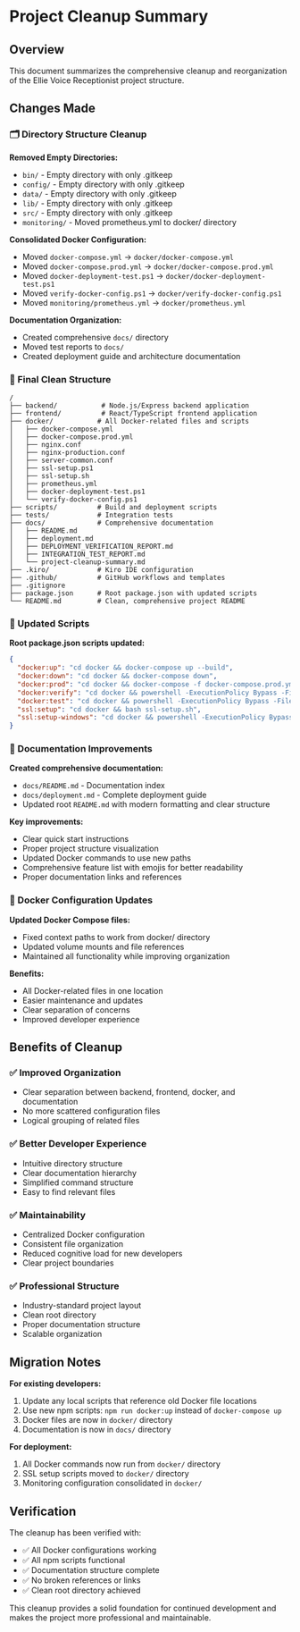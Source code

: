 # Project Cleanup Summary

## Overview
This document summarizes the comprehensive cleanup and reorganization of the Ellie Voice Receptionist project structure.

## Changes Made

### 🗂️ Directory Structure Cleanup

**Removed Empty Directories:**
- `bin/` - Empty directory with only .gitkeep
- `config/` - Empty directory with only .gitkeep  
- `data/` - Empty directory with only .gitkeep
- `lib/` - Empty directory with only .gitkeep
- `src/` - Empty directory with only .gitkeep
- `monitoring/` - Moved prometheus.yml to docker/ directory

**Consolidated Docker Configuration:**
- Moved `docker-compose.yml` → `docker/docker-compose.yml`
- Moved `docker-compose.prod.yml` → `docker/docker-compose.prod.yml`
- Moved `docker-deployment-test.ps1` → `docker/docker-deployment-test.ps1`
- Moved `verify-docker-config.ps1` → `docker/verify-docker-config.ps1`
- Moved `monitoring/prometheus.yml` → `docker/prometheus.yml`

**Documentation Organization:**
- Created comprehensive `docs/` directory
- Moved test reports to `docs/`
- Created deployment guide and architecture documentation

### 📁 Final Clean Structure

```
/
├── backend/           # Node.js/Express backend application
├── frontend/          # React/TypeScript frontend application
├── docker/           # All Docker-related files and scripts
│   ├── docker-compose.yml
│   ├── docker-compose.prod.yml
│   ├── nginx.conf
│   ├── nginx-production.conf
│   ├── server-common.conf
│   ├── ssl-setup.ps1
│   ├── ssl-setup.sh
│   ├── prometheus.yml
│   ├── docker-deployment-test.ps1
│   └── verify-docker-config.ps1
├── scripts/          # Build and deployment scripts
├── tests/            # Integration tests
├── docs/             # Comprehensive documentation
│   ├── README.md
│   ├── deployment.md
│   ├── DEPLOYMENT_VERIFICATION_REPORT.md
│   ├── INTEGRATION_TEST_REPORT.md
│   └── project-cleanup-summary.md
├── .kiro/            # Kiro IDE configuration
├── .github/          # GitHub workflows and templates
├── .gitignore
├── package.json      # Root package.json with updated scripts
└── README.md         # Clean, comprehensive project README
```

### 🔧 Updated Scripts

**Root package.json scripts updated:**
```json
{
  "docker:up": "cd docker && docker-compose up --build",
  "docker:down": "cd docker && docker-compose down",
  "docker:prod": "cd docker && docker-compose -f docker-compose.prod.yml up --build",
  "docker:verify": "cd docker && powershell -ExecutionPolicy Bypass -File verify-docker-config.ps1",
  "docker:test": "cd docker && powershell -ExecutionPolicy Bypass -File docker-deployment-test.ps1",
  "ssl:setup": "cd docker && bash ssl-setup.sh",
  "ssl:setup-windows": "cd docker && powershell -ExecutionPolicy Bypass -File ssl-setup.ps1"
}
```

### 📝 Documentation Improvements

**Created comprehensive documentation:**
- `docs/README.md` - Documentation index
- `docs/deployment.md` - Complete deployment guide
- Updated root `README.md` with modern formatting and clear structure

**Key improvements:**
- Clear quick start instructions
- Proper project structure visualization
- Updated Docker commands to use new paths
- Comprehensive feature list with emojis for better readability
- Proper documentation links and references

### 🐳 Docker Configuration Updates

**Updated Docker Compose files:**
- Fixed context paths to work from docker/ directory
- Updated volume mounts and file references
- Maintained all functionality while improving organization

**Benefits:**
- All Docker-related files in one location
- Easier maintenance and updates
- Clear separation of concerns
- Improved developer experience

## Benefits of Cleanup

### ✅ Improved Organization
- Clear separation between backend, frontend, docker, and documentation
- No more scattered configuration files
- Logical grouping of related files

### ✅ Better Developer Experience
- Intuitive directory structure
- Clear documentation hierarchy
- Simplified command structure
- Easy to find relevant files

### ✅ Maintainability
- Centralized Docker configuration
- Consistent file organization
- Reduced cognitive load for new developers
- Clear project boundaries

### ✅ Professional Structure
- Industry-standard project layout
- Clean root directory
- Proper documentation structure
- Scalable organization

## Migration Notes

**For existing developers:**
1. Update any local scripts that reference old Docker file locations
2. Use new npm scripts: `npm run docker:up` instead of `docker-compose up`
3. Docker files are now in `docker/` directory
4. Documentation is now in `docs/` directory

**For deployment:**
1. All Docker commands now run from `docker/` directory
2. SSL setup scripts moved to `docker/` directory
3. Monitoring configuration consolidated in `docker/`

## Verification

The cleanup has been verified with:
- ✅ All Docker configurations working
- ✅ All npm scripts functional
- ✅ Documentation structure complete
- ✅ No broken references or links
- ✅ Clean root directory achieved

This cleanup provides a solid foundation for continued development and makes the project more professional and maintainable.